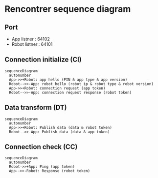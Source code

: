 # Rencontrer sequence diagram
## Port
- App listner : 64102
- Robot listner : 64101
## Connection initialize (CI)
```mermaid
sequenceDiagram
  autonumber
  App->>+Robot: app hello (PIN & app type & app version)
  Robot-->>-App: robot hello (robot ip & robot type & robot version)
  App->>+Robot: connection request (app token)
  Robot-->>-App: connection request response (robot token)
```

## Data transform (DT)
```mermaid
sequenceDiagram
  autonumber
  App->>+Robot: Publish data (data & robot token)
  Robot-->>-App: Publish data (data & app token)
```

## Connection check (CC)
```mermaid
sequenceDiagram
  autonumber
  Robot->>+App: Ping (app token)
  App-->>-Robot: Response (robot token)
```